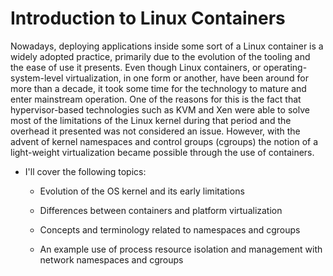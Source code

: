 # Introduction to Linux Containers

Nowadays, deploying applications inside some sort of a Linux container is a widely adopted practice, primarily due to the evolution of the tooling and the 
ease of use it presents. Even though Linux containers, or operating-system-level virtualization, in one form or another, have been around for more than a decade,
it took some time for the technology to mature and enter mainstream operation. One of the reasons for this is the fact that hypervisor-based technologies such as 
KVM and Xen were able to solve most of the limitations of the Linux kernel during that period and the overhead it presented was not considered an issue. However, 
with the advent of kernel namespaces and control groups (cgroups) the notion of a light-weight virtualization became possible through the use of containers.


- I'll cover the following topics:

   - Evolution of the OS kernel and its early limitations

   - Differences between containers and platform virtualization

   - Concepts and terminology related to namespaces and cgroups

   - An example use of process resource isolation and management with network namespaces and cgroups
